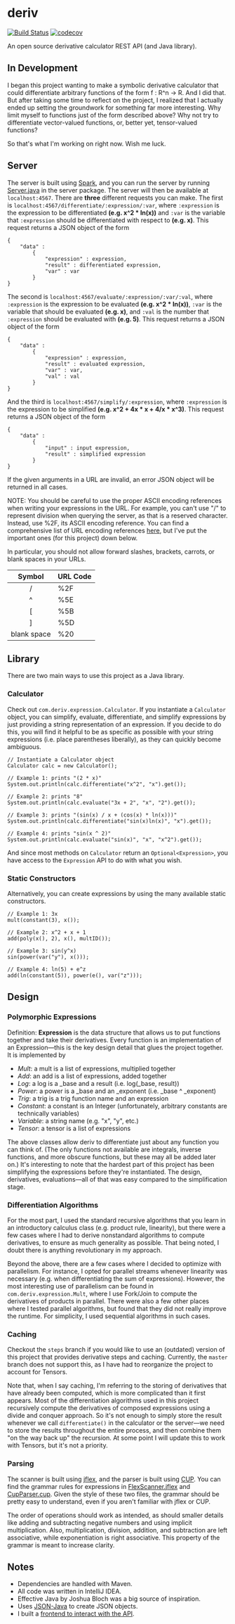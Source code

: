 # deriv 
[![Build Status](https://travis-ci.com/horeilly1101/deriv.svg?branch=master)](https://travis-ci.com/horeilly1101/deriv)
[![codecov](https://codecov.io/gh/horeilly1101/deriv/branch/master/graph/badge.svg)](https://codecov.io/gh/horeilly1101/deriv)

An open source derivative calculator REST API (and Java library).

## In Development

I began this project wanting to make a symbolic derivative calculator that could differentiate arbitrary functions of 
the form f : R^n -> R. And I did that. But after taking some time to reflect on the project, I realized that
I actually ended up setting the groundwork for something far more interesting. Why limit myself to functions 
just of the form described above? Why not try to differentiate vector-valued functions, or, better yet, 
tensor-valued functions?

So that's what I'm working on right now. Wish me luck.

## Server

The server is built using [Spark](http://sparkjava.com/), and you can run the server by running 
[Server.java](src/main/java/com/deriv/server/Server.java) in the server package. The server will then be available
at `localhost:4567`. There are **three** different requests you can make. The first is
`localhost:4567/differentiate/:expression/:var`, where `:expression` is the expression to be differentiated 
**(e.g. x^2 &ast; ln(x))** and `:var` is the variable that `:expression` should be differentiated with respect to 
**(e.g. x)**. This request returns a JSON object of the form

    { 
        "data" :   
            {  
                "expression" : expression,
                "result" : differentiated expression,
                "var" : var
            }
    }
    
The second is `localhost:4567/evaluate/:expression/:var/:val`, where `:expression` is the expression to be 
evaluated **(e.g. x^2 &ast; ln(x))**, `:var` is the variable that should be evaluated **(e.g. x)**, and `:val` is the number 
that `:expression` should be evaluated with **(e.g. 5)**. This request returns a JSON object of the form
              
    { 
        "data" :   
            {  
                "expression" : expression,
                "result" : evaluated expression,
                "var" : var,
                "val" : val
            }
    }
    
And the third is `localhost:4567/simplify/:expression`, where `:expression` is the expression to be simplified
**(e.g. x^2 + 4x &ast; x + 4/x &ast; x^3)**. This request returns a JSON object of the form

    { 
        "data" :   
            {  
                "input" : input expression,
                "result" : simplified expression
            }
    }
    
If the given arguments in a URL are invalid, an error JSON object will be returned in all cases.
    
NOTE: You should be careful to use the proper ASCII encoding references when writing your expressions in the URL.
For example, you can't use "/" to represent division when querying the server, as that is a reserved character.
Instead, use %2F, its ASCII encoding reference. You can find a comprehensive list of URL encoding references
[here](https://www.w3schools.com/tags/ref_urlencode.asp), but I've put the important ones (for this project) down
below.

In particular, you should not allow forward slashes, brackets, carrots, or blank spaces in your URLs.

|    Symbol   | URL Code |
|:-----------:|----------|
|      /      |    %2F   |
|      ^      |    %5E   |
|      [      |    %5B   |
|      ]      |    %5D   |
| blank space |    %20   |

## Library

There are two main ways to use this project as a Java library.

### Calculator

Check out `com.deriv.expression.Calculator`. If you instantiate a `Calculator` object, you can simplify, evaluate,
differentiate, and simplify expressions by just providing a string representation of an expression. If you decide
to do this, you will find it helpful to be as specific as possible with your string expressions (i.e. place 
parentheses liberally), as they can quickly become ambiguous.

```
// Instantiate a Calculator object
Calculator calc = new Calculator();

// Example 1: prints "(2 * x)"
System.out.println(calc.differentiate("x^2", "x").get());

// Example 2: prints "8"
System.out.println(calc.evaluate("3x + 2", "x", "2").get());

// Example 3: prints "(sin(x) / x + (cos(x) * ln(x)))"
System.out.println(calc.differentiate("sin(x)ln(x)", "x").get());

// Example 4: prints "sin(x ^ 2)"
System.out.println(calc.evaluate("sin(x)", "x", "x^2").get());
```

And since most methods on `Calculator` return an `Optional<Expression>`, you have access to the `Expression` API
to do with what you wish.

### Static Constructors

Alternatively, you can create expressions by using the many available static constructors.

```
// Example 1: 3x
mult(constant(3), x());

// Example 2: x^2 + x + 1
add(poly(x(), 2), x(), multID());

// Example 3: sin(y^x)
sin(power(var("y"), x()));

// Example 4: ln(5) + e^z
add(ln(constant(5)), power(e(), var("z")));
```

## Design

### Polymorphic Expressions

Definition: **Expression** is the data structure that allows us to put functions together and take their 
derivatives. Every function is an implementation of an Expression—this is the key design detail that glues 
the project together. It is implemented by

- *Mult*: a mult is a list of expressions, multiplied together
- *Add*: an add is a list of expressions, added together
- *Log*: a log is a _base and a result (i.e. log(_base, result))
- *Power*: a power is a _base and an _exponent (i.e. _base ^ _exponent)
- *Trig*: a trig is a trig function name and an expression
- *Constant*: a constant is an Integer (unfortunately, arbitrary constants are technically variables)
- *Variable*: a string name (e.g. "x", "y", etc.)
- *Tensor*: a tensor is a list of expressions

The above classes allow deriv to differentiate just about any function you can think of. (The only functions not
available are integrals, inverse functions, and more obscure functions, but these may all be added later on.) It's
interesting to note that the hardest part of this project has been simplifying the expressions before they're
instantiated. The design, derivatives, evaluations—all of that was easy compared to the simplification stage.

### Differentiation Algorithms

For the most part, I used the standard recursive algorithms that you learn in an introductory calculus class (e.g.
product rule, linearity), but there were a few cases where I had to derive nonstandard algorithms to compute
derivatives, to ensure as much generality as possible. That being noted, I doubt there is anything revolutionary 
in my approach.

Beyond the above, there are a few cases where I decided to optimize with parallelism. For instance, I opted for 
parallel streams whenever linearity was necessary (e.g. when differentiating the sum of expressions). However,
the most interesting use of parallelism can be found in `com.deriv.expression.Mult`, where I use Fork/Join
to compute the derivatives of products in parallel. There were also a few other places where I tested parallel 
algorithms, but found that they did not really improve the runtime. For simplicity, I used sequential algorithms 
in such cases.

### Caching

Checkout the `steps` branch if you would like to use an (outdated) version of this project that provides derivative
steps and caching. Currently, the `master` branch does not support this, as I have had to reorganize the project
to account for Tensors.

Note that, when I say caching, I'm referring to the storing of derivatives that have already been computed, which is 
more complicated than it first appears. Most of the differentiation algorithms used in this project recursively 
compute the derivatives of composed expressions using a divide and conquer approach. So it's not enough to simply
store the result whenever we call `differentiate()` in the calculator or the server—we need to store the results
throughout the entire process, and then combine them "on the way back up" the recursion. At some point I will update
this to work with Tensors, but it's not a priority.

### Parsing

The scanner is built using [jflex](http://jflex.de/manual.html), and the parser is built using 
[CUP](http://jflex.de/manual.html). You can find the grammar rules for expressions in 
[FlexScanner.jflex](src/main/jflex/com/deriv/parser/FlexScanner.jflex) and 
[CupParser.cup](src/main/cup/com/deriv/parser/CupParser.cup). Given the style of these two files, the 
grammar should be pretty easy to understand, even if you aren't familiar with jflex or CUP.

The order of operations should work as intended, as should smaller details like adding and subtracting
negative numbers and using implicit multiplication. Also, multiplication, division, addition, and 
subtraction are left associative, while exponentiation is right associative. This property of the 
grammar is meant to increase clarity.

## Notes

- Dependencies are handled with Maven.
- All code was written in IntelliJ IDEA.
- Effective Java by Joshua Bloch was a big source of inspiration.
- Uses [JSON-Java](https://github.com/stleary/JSON-java) to create JSON objects.
- I built a [frontend to interact with the API](https://www.github.com/horeilly1101/deriv-frontend).